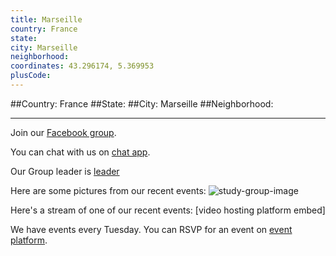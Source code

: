 ```yaml
---
title: Marseille
country: France
state: 
city: Marseille
neighborhood: 
coordinates: 43.296174, 5.369953
plusCode:
---
```


##Country: France
##State: 
##City: Marseille
##Neighborhood: 
*****
Join our [Facebook group](https://www.facebook.com/groups/free.code.camp.marseille).

You can chat with us on [chat app]().

Our Group leader is [leader]()

Here are some pictures from our recent events:
![study-group-image]()

Here's a stream of one of our recent events:
[video hosting platform embed]

We have events every Tuesday. You can RSVP for an event on [event platform]().
